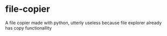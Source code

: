 # file-copier
A file copier made with python, utterly useless because file explorer already has copy functionallity
